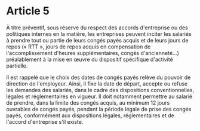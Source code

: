 # Article 5

À titre préventif, sous réserve du respect des accords d'entreprise ou des politiques internes en la matière, les entreprises peuvent inciter les salariés à prendre tout ou partie de leurs congés payés acquis et de leurs jours de repos (« RTT », jours de repos acquis en compensation de l'accomplissement d'heures supplémentaires, congés d'ancienneté…) préalablement à la mise en œuvre du dispositif spécifique d'activité partielle.

Il est rappelé que le choix des dates de congés payés relève du pouvoir de direction de l'employeur. Ainsi, il fixe la date de départ, accepte ou refuse les demandes des salariés, dans le cadre des dispositions conventionnelles, légales et réglementaires en vigueur. Il doit notamment permettre au salarié de prendre, dans la limite des congés acquis, au minimum 12 jours ouvrables de congés payés, pendant la période légale de prise des congés payés, conformément aux dispositions légales, réglementaires et de l'accord d'entreprise s'il existe.

